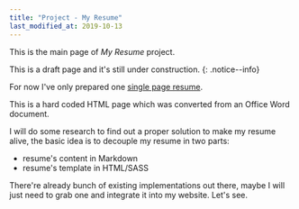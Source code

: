 ```yaml
---
title: "Project - My Resume"
last_modified_at: 2019-10-13
---
```


This is the main page of *My Resume* project.

This is a draft page and it's still under construction.
{: .notice--info}

For now I've only prepared one [single page resume](/_pages/Resume_KrisShen.docx.html).

This is a hard coded HTML page which was converted from an Office Word document.

I will do some research to find out a proper solution to make my resume alive, the basic idea is to decouple my resume in two parts:
- resume's content in Markdown
- resume's template in HTML/SASS

There're already bunch of existing implementations out there, maybe I will just need to grab one and integrate it into my website. Let's see.